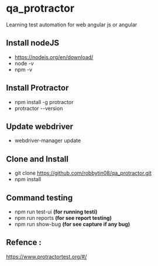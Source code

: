 # qa_protractor

Learning test automation for web angular js or angular


## Install nodeJS
- https://nodejs.org/en/download/
- node -v
- npm -v

## Install Protractor
- npm install -g protractor
- protractor --version

## Update webdriver
- webdriver-manager update

## Clone and Install
- git clone https://github.com/robbytin08/qa_protractor.git
- npm install

## Command testing
- npm run test-ui **(for running testi)**
- npm run reports **(for see report testing)**
- npm run show-bug **(for see capture if any bug)**

## Refence :
https://www.protractortest.org/#/
